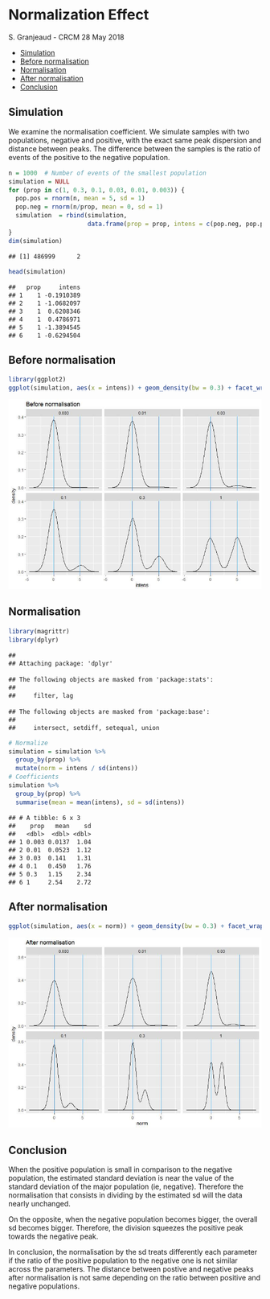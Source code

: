 Normalization Effect
================
S. Granjeaud - CRCM
28 May 2018

-   [Simulation](#simulation)
-   [Before normalisation](#before-normalisation)
-   [Normalisation](#normalisation)
-   [After normalisation](#after-normalisation)
-   [Conclusion](#conclusion)

Simulation
----------

We examine the normalisation coefficient. We simulate samples with two populations, negative and positive, with the exact same peak dispersion and distance between peaks. The difference between the samples is the ratio of events of the positive to the negative population.

``` r
n = 1000  # Number of events of the smallest population
simulation = NULL
for (prop in c(1, 0.3, 0.1, 0.03, 0.01, 0.003)) {
  pop.pos = rnorm(n, mean = 5, sd = 1)
  pop.neg = rnorm(n/prop, mean = 0, sd = 1)
  simulation  = rbind(simulation,
                      data.frame(prop = prop, intens = c(pop.neg, pop.pos)))
}
dim(simulation)
```

    ## [1] 486999      2

``` r
head(simulation)
```

    ##   prop     intens
    ## 1    1 -0.1910389
    ## 2    1 -1.0682097
    ## 3    1  0.6208346
    ## 4    1  0.4786971
    ## 5    1 -1.3894545
    ## 6    1 -0.6294504

Before normalisation
--------------------

``` r
library(ggplot2)
ggplot(simulation, aes(x = intens)) + geom_density(bw = 0.3) + facet_wrap(~prop) + ggtitle("Before normalisation") + geom_vline(xintercept = c(0, 5), col = "dodgerblue")
```

![](norm_effect_files/figure-markdown_github/unnamed-chunk-2-1.jpeg)

Normalisation
-------------

``` r
library(magrittr)
library(dplyr)
```

    ## 
    ## Attaching package: 'dplyr'

    ## The following objects are masked from 'package:stats':
    ## 
    ##     filter, lag

    ## The following objects are masked from 'package:base':
    ## 
    ##     intersect, setdiff, setequal, union

``` r
# Normalize
simulation = simulation %>%
  group_by(prop) %>%
  mutate(norm = intens / sd(intens))
# Coefficients
simulation %>%
  group_by(prop) %>%
  summarise(mean = mean(intens), sd = sd(intens))
```

    ## # A tibble: 6 x 3
    ##    prop   mean    sd
    ##   <dbl>  <dbl> <dbl>
    ## 1 0.003 0.0137  1.04
    ## 2 0.01  0.0523  1.12
    ## 3 0.03  0.141   1.31
    ## 4 0.1   0.450   1.76
    ## 5 0.3   1.15    2.34
    ## 6 1     2.54    2.72

After normalisation
-------------------

``` r
ggplot(simulation, aes(x = norm)) + geom_density(bw = 0.3) + facet_wrap(~prop) + ggtitle("After normalisation") + geom_vline(xintercept = c(0, 5), col = "dodgerblue")
```

![](norm_effect_files/figure-markdown_github/unnamed-chunk-4-1.jpeg)

Conclusion
----------

When the positive population is small in comparison to the negative population, the estimated standard deviation is near the value of the standard deviation of the major population (ie, negative). Therefore the normalisation that consists in dividing by the estimated sd will the data nearly unchanged.

On the opposite, when the negative population becomes bigger, the overall sd becomes bigger. Therefore, the division squeezes the positive peak towards the negative peak.

In conclusion, the normalisation by the sd treats differently each parameter if the ratio of the positive population to the negative one is not similar across the parameters. The distance between postive and negative peaks after normalisation is not same depending on the ratio between positive and negative populations.
